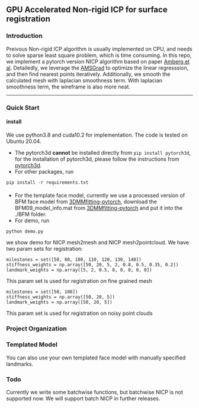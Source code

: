 ## GPU Accelerated Non-rigid ICP for surface registration

### Introduction
Preivous Non-rigid ICP algorithm is usually implemented on CPU, and needs to solve sparse least square problem, which is time consuming. 
In this repo, we implement a pytorch version NICP algorithm based on paper [Amberg et al](https://gravis.dmi.unibas.ch/publications/2007/CVPR07_Amberg.pdf).
Detailedly, we leverage the [AMSGrad](https://arxiv.org/abs/1904.09237) to optimize the linear regresssion, and then find nearest points iteratively.
Additionally, we smooth the calculated mesh with laplacian smoothness term. With laplacian smoothness term, the wireframe is also more neat.

------

### Quick Start
#### install
We use python3.8 and cuda10.2 for implementation. The code is tested on Ubuntu 20.04.
- The pytorch3d **cannot** be installed directly from ```pip install pytorch3d```, for the installation of pytorch3d, please follow the instructions from [pytorch3d](https://github.com/facebookresearch/pytorch3d/blob/main/INSTALL.md).
- For other packages, run
```
pip install -r requirements.txt
```
#### 
- For the template face model, currently we use a processed version of BFM face model from [3DMMfitting-pytorch](https://github.com/ascust/3DMM-Fitting-Pytorch), download the BFM09_model_info.mat from [3DMMfitting-pytorch](https://github.com/ascust/3DMM-Fitting-Pytorch) and put it into the ./BFM folder.
- For demo, run 
```
python demo.py
```
we show demo for NICP mesh2mesh and NICP mesh2pointcloud. 
We have two param sets for registration:
```
milestones = set([50, 80, 100, 110, 120, 130, 140])
stiffness_weights = np.array([50, 20, 5, 2, 0.8, 0.5, 0.35, 0.2])
landmark_weights = np.array([5, 2, 0.5, 0, 0, 0, 0, 0])
```
This param set is used for registration on fine grained mesh

```
milestones = set([50, 100])
stiffness_weights = np.array([50, 20, 5])
landmark_weights = np.array([50, 20, 5])
```
This param set is used for registration on noisy point clouds


### Project Organization

### Templated Model
You can also use your own templated face model with manually specified landmarks.

### Todo
Currently we write some batchwise functions, but batchwise NICP is not supported now. We will support batch NICP in further releases.
